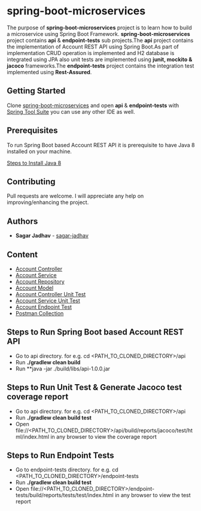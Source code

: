 # spring-boot-microservices

The purpose of **spring-boot-microservices** project is to learn how to build a microservice using Spring Boot Framework. **spring-boot-microservices** project contains **api** & **endpoint-tests** sub projects.The **api** project contains the implementation of Account REST API using Spring Boot.As part of implementation CRUD operation is implemented and H2 database is integrated using JPA also unit tests are implemented using **junit, mockito & jacoco** frameworks.The **endpoint-tests** project contains the integration test implemented using **Rest-Assured**.

## Getting Started
Clone [spring-boot-microservices](https://github.com/sagar-jadhav/spring-boot-microservices.git) and open **api** & **endpoint-tests** with [Spring Tool Suite](https://spring.io/tools3/sts) you can use any other IDE as well.

## Prerequisites

To run Spring Boot based Account REST API it is prerequisite to have Java 8 installed on your machine.

[Steps to Install Java 8](https://www.oracle.com/technetwork/java/javase/downloads/jdk8-downloads-2133151.html)

## Contributing

Pull requests are welcome. I will appreciate any help on improving/enhancing the project.

## Authors

* **Sagar Jadhav** - [sagar-jadhav](https://github.com/sagar-jadhav)

## Content

* [Account Controller](https://github.com/sagar-jadhav/spring-boot-microservices/blob/master/api/src/main/java/com/developers/thought/controller/AccountController.java)
* [Account Service](https://github.com/sagar-jadhav/spring-boot-microservices/blob/master/api/src/main/java/com/developers/thought/service/AccountService.java)
* [Account Repository](https://github.com/sagar-jadhav/spring-boot-microservices/blob/master/api/src/main/java/com/developers/thought/repository/AccountRepository.java)
* [Account Model](https://github.com/sagar-jadhav/spring-boot-microservices/blob/master/api/src/main/java/com/developers/thought/model/Account.java)
* [Account Controller Unit Test](https://github.com/sagar-jadhav/spring-boot-microservices/blob/master/api/src/test/java/com/developers/thought/controller/AccountControllerTest.java)
* [Account Service Unit Test](https://github.com/sagar-jadhav/spring-boot-microservices/blob/master/api/src/test/java/com/developers/thought/service/AccountServiceTest.java)
* [Account Endpoint Test](https://github.com/sagar-jadhav/spring-boot-microservices/blob/master/endpoint-tests/src/test/java/com/developers/thought/endpoint/tests/EndpointTest.java)
* [Postman Collection](https://github.com/sagar-jadhav/spring-boot-microservices/blob/master/postman_collection.json)

## Steps to Run Spring Boot based Account REST API

* Go to api directory. for e.g. cd <PATH_TO_CLONED_DIRECTORY>/api
* Run **./gradlew clean build**
* Run **java -jar ./build/libs/api-1.0.0.jar

## Steps to Run Unit Test & Generate Jacoco test coverage report

* Go to api directory. for e.g. cd <PATH_TO_CLONED_DIRECTORY>/api
* Run **./gradlew clean build test**
* Open file://<PATH_TO_CLONED_DIRECTORY>/api/build/reports/jacoco/test/html/index.html in any browser to view the coverage report 

## Steps to Run Endpoint Tests

* Go to endpoint-tests directory. for e.g. cd <PATH_TO_CLONED_DIRECTORY>/endpoint-tests
* Run **./gradlew clean build test**
* Open file://<PATH_TO_CLONED_DIRECTORY>/endpoint-tests/build/reports/tests/test/index.html in any browser to view the test report


